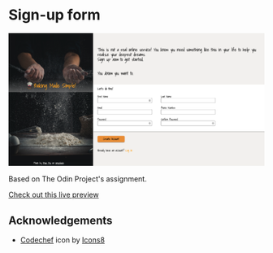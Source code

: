# Sign-up form

![Sign-up form image](./images/preview-image.png)

Based on The Odin Project's assignment.

[Check out this live preview](https://nskills-lab.github.io/sign-up-form/)

## Acknowledgements

- <a target="_blank" href="https://icons8.com/icon/eqDiO9L02aEu/codechef">Codechef</a> icon by <a target="_blank" href="https://icons8.com">Icons8</a>
